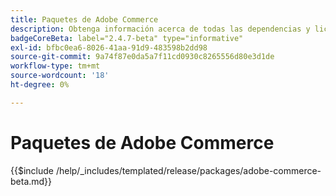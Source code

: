 ```yaml
---
title: Paquetes de Adobe Commerce
description: Obtenga información acerca de todas las dependencias y licencias de terceros utilizadas en Adobe Commerce.
badgeCoreBeta: label="2.4.7-beta" type="informative"
exl-id: bfbc0ea6-8026-41aa-91d9-483598b2dd98
source-git-commit: 9a74f87e0da5a7f11cd0930c8265556d80e3d1de
workflow-type: tm+mt
source-wordcount: '18'
ht-degree: 0%

---
```


# Paquetes de Adobe Commerce

{{$include /help/_includes/templated/release/packages/adobe-commerce-beta.md}}
